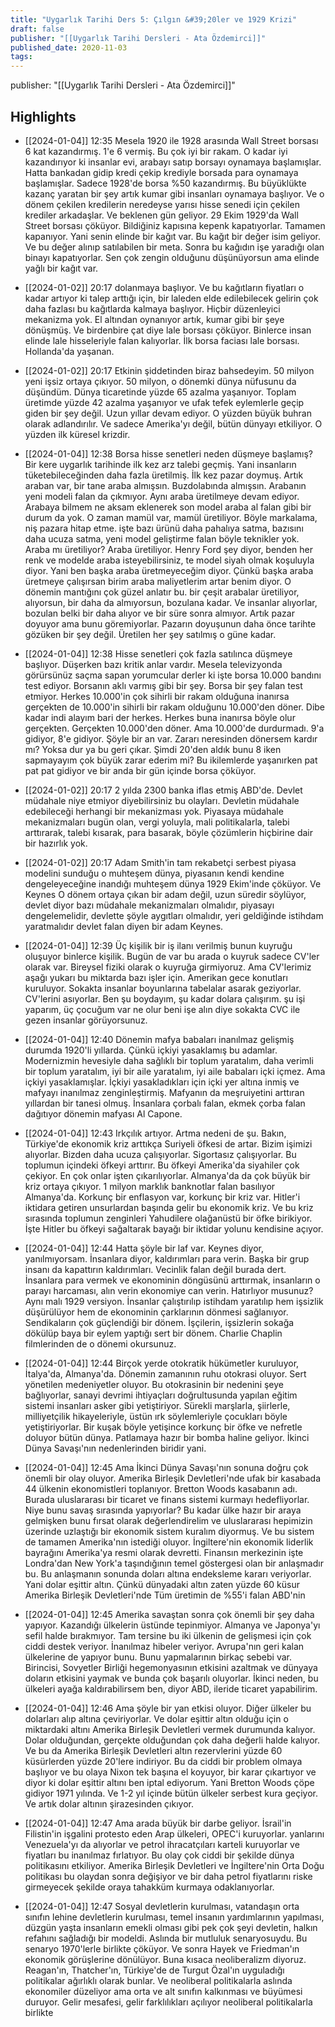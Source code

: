 ```yaml
---
title: "Uygarlık Tarihi Ders 5: Çılgın &#39;20ler ve 1929 Krizi"
draft: false
publisher: "[[Uygarlık Tarihi Dersleri - Ata Özdemirci]]"
published_date: 2020-11-03
tags:
---
```

publisher: "[[Uygarlık Tarihi Dersleri - Ata Özdemirci]]"


## Highlights
* [[2024-01-04]] 12:35  Mesela 1920 ile 1928 arasında Wall Street borsası 6 kat kazandırmış. 1'e 6 vermiş. Bu çok iyi bir rakam. O kadar iyi kazandırıyor ki insanlar evi, arabayı satıp borsayı oynamaya başlamışlar. Hatta bankadan gidip kredi çekip krediyle borsada para oynamaya başlamışlar. Sadece 1928'de borsa %50 kazandırmış. Bu büyüklükte kazanç yaratan bir şey artık kumar gibi insanları oynamaya başlıyor. Ve o dönem çekilen kredilerin neredeyse yarısı hisse senedi için çekilen krediler arkadaşlar. Ve beklenen gün geliyor. 29 Ekim 1929'da Wall Street borsası çöküyor. Bildiğiniz kapısına kepenk kapatıyorlar. Tamamen kapanıyor. Yani senin elinde bir kağıt var. Bu kağıt bir değer isim geliyor. Ve bu değer alınıp satılabilen bir meta. Sonra bu kağıdın işe yaradığı olan binayı kapatıyorlar. Sen çok zengin olduğunu düşünüyorsun ama elinde yağlı bir kağıt var.

* [[2024-01-02]] 20:17  dolanmaya başlıyor. Ve bu kağıtların fiyatları o kadar artıyor ki talep arttığı için, bir laleden elde edilebilecek gelirin çok daha fazlası bu kağıtlarda kalmaya başlıyor. Hiçbir düzenleyici mekanizma yok. El altından oynanıyor artık, kumar gibi bir şeye dönüşmüş. Ve birdenbire çat diye lale borsası çöküyor. Binlerce insan elinde lale hisseleriyle falan kalıyorlar. İlk borsa faciası lale borsası. Hollanda'da yaşanan.

* [[2024-01-02]] 20:17  Etkinin şiddetinden biraz bahsedeyim. 50 milyon yeni işsiz ortaya çıkıyor. 50 milyon, o dönemki dünya nüfusunu da düşündüm. Dünya ticaretinde yüzde 65 azalma yaşanıyor. Toplam üretimde yüzde 42 azalma yaşanıyor ve ufak tefek eylemlerle geçip giden bir şey değil. Uzun yıllar devam ediyor. O yüzden büyük buhran olarak adlandırılır. Ve sadece Amerika'yı değil, bütün dünyayı etkiliyor. O yüzden ilk küresel krizdir.

* [[2024-01-04]] 12:38  Borsa hisse senetleri neden düşmeye başlamış? Bir kere uygarlık tarihinde ilk kez arz talebi geçmiş. Yani insanların tüketebileceğinden daha fazla üretilmiş. İlk kez pazar doymuş. Artık araban var, bir tane araba almışsın. Buzdolabında almışsın. Arabanın yeni modeli falan da çıkmıyor. Aynı araba üretilmeye devam ediyor. Arabaya bilmem ne aksam eklenerek son model araba al falan gibi bir durum da yok. O zaman mamül var, mamül üretiliyor. Böyle markalama, niş pazara hitap etme. işte bazı ürünü daha pahalıya satma, bazısını daha ucuza satma, yeni model geliştirme falan böyle teknikler yok. Araba mı üretiliyor? Araba üretiliyor. Henry Ford şey diyor, benden her renk ve modelde araba isteyebilirsiniz, te model siyah olmak koşuluyla diyor. Yani ben başka araba üretmeyeceğim diyor. Çünkü başka araba üretmeye çalışırsan birim araba maliyetlerim artar benim diyor. O dönemin mantığını çok güzel anlatır bu. bir çeşit arabalar üretiliyor, alıyorsun, bir daha da almıyorsun, bozulana kadar. Ve insanlar alıyorlar, bozulan belki bir daha alıyor ve bir süre sonra almıyor. Artık pazar doyuyor ama bunu göremiyorlar. Pazarın doyuşunun daha önce tarihte gözüken bir şey değil. Üretilen her şey satılmış o güne kadar.

* [[2024-01-04]] 12:38  Hisse senetleri çok fazla satılınca düşmeye başlıyor. Düşerken bazı kritik anlar vardır. Mesela televizyonda görürsünüz saçma sapan yorumcular derler ki işte borsa 10.000 bandını test ediyor. Borsanın aklı varmış gibi bir şey. Borsa bir şey falan test etmiyor. Herkes 10.000'in çok sihirli bir rakam olduğuna inanırsa gerçekten de 10.000'in sihirli bir rakam olduğunu 10.000'den döner. Dibe kadar indi alayım bari der herkes. Herkes buna inanırsa böyle olur gerçekten. Gerçekten 10.000'den döner. Ama 10.000'de durdurmadı. 9'a gidiyor, 8'e gidiyor. Şöyle bir an var. Zararı neresinden dönersem kardır mı? Yoksa dur ya bu geri çıkar. Şimdi 20'den aldık bunu 8 iken sapmayayım çok büyük zarar ederim mi? Bu ikilemlerde yaşanırken pat pat pat gidiyor ve bir anda bir gün içinde borsa çöküyor.

* [[2024-01-02]] 20:17  2 yılda 2300 banka iflas etmiş ABD'de. Devlet müdahale niye etmiyor diyebilirsiniz bu olayları. Devletin müdahale edebileceği herhangi bir mekanizması yok. Piyasaya müdahale mekanizmaları bugün olan, vergi yoluyla, mali politikalarla, talebi arttırarak, talebi kısarak, para basarak, böyle çözümlerin hiçbirine dair bir hazırlık yok.

* [[2024-01-02]] 20:17  Adam Smith'in tam rekabetçi serbest piyasa modelini sunduğu o muhteşem dünya, piyasanın kendi kendine dengeleyeceğine inandığı muhteşem dünya 1929 Ekim'inde çöküyor. Ve Keynes O dönem ortaya çıkan bir adam değil, uzun süredir söylüyor, devlet diyor bazı müdahale mekanizmaları olmalıdır, piyasayı dengelemelidir, devlette şöyle aygıtları olmalıdır, yeri geldiğinde istihdam yaratmalıdır devlet falan diyen bir adam Keynes.

* [[2024-01-04]] 12:39  Üç kişilik bir iş ilanı verilmiş bunun kuyruğu oluşuyor binlerce kişilik. Bugün de var bu arada o kuyruk sadece CV'ler olarak var. Bireysel fiziki olarak o kuyruğa girmiyoruz. Ama CV'lerimiz aşağı yukarı bu miktarda bazı işler için. Amerikan gece konutları kuruluyor. Sokakta insanlar boyunlarına tabelalar asarak geziyorlar. CV'lerini asıyorlar. Ben şu boydayım, şu kadar dolara çalışırım. şu işi yaparım, üç çocuğum var ne olur beni işe alın diye sokakta CVC ile gezen insanlar görüyorsunuz.

* [[2024-01-04]] 12:40  Dönemin mafya babaları inanılmaz gelişmiş durumda 1920'li yıllarda. Çünkü içkiyi yasaklamış bu adamlar. Modernizmin hevesiyle daha sağlıklı bir toplum yaratalım, daha verimli bir toplum yaratalım, iyi bir aile yaratalım, iyi aile babaları içki içmez. Ama içkiyi yasaklamışlar. İçkiyi yasakladıkları için içki yer altına inmiş ve mafyayı inanılmaz zenginleştirmiş. Mafyanın da meşruiyetini arttıran yıllardan bir tanesi olmuş. İnsanlara çorbalı falan, ekmek çorba falan dağıtıyor dönemin mafyası Al Capone.

* [[2024-01-04]] 12:43  Irkçılık artıyor. Artma nedeni de şu. Bakın, Türkiye'de ekonomik kriz arttıkça Suriyeli öfkesi de artar. Bizim işimizi alıyorlar. Bizden daha ucuza çalışıyorlar. Sigortasız çalışıyorlar. Bu toplumun içindeki öfkeyi arttırır. Bu öfkeyi Amerika'da siyahiler çok çekiyor. En çok onlar işten çıkarılıyorlar. Almanya'da da çok büyük bir kriz ortaya çıkıyor. 1 milyon marklık banknotlar falan basılıyor Almanya'da. Korkunç bir enflasyon var, korkunç bir kriz var. Hitler'i iktidara getiren unsurlardan başında gelir bu ekonomik kriz. Ve bu kriz sırasında toplumun zenginleri Yahudilere olağanüstü bir öfke birikiyor. İşte Hitler bu öfkeyi sağaltarak bayağı bir iktidar yolunu kendisine açıyor.

* [[2024-01-04]] 12:44  Hatta şöyle bir laf var. Keynes diyor, yanılmıyorsam. İnsanlara diyor, kaldırımları para verin. Başka bir grup insanı da kapattırın kaldırımları. Vecinlik falan değil burada dert. İnsanlara para vermek ve ekonominin döngüsünü arttırmak, insanların o parayı harcaması, alın verin ekonomiye can verin. Hatırlıyor musunuz? Aynı malı 1929 versiyon. İnsanlar çalıştırılıp istihdam yaratılıp hem işsizlik düşürülüyor hem de ekonominin çarklarının dönmesi sağlanıyor. Sendikaların çok güçlendiği bir dönem. İşçilerin, işsizlerin sokağa dökülüp baya bir eylem yaptığı sert bir dönem. Charlie Chaplin filmlerinden de o dönemi okursunuz.

* [[2024-01-04]] 12:44  Birçok yerde otokratik hükümetler kuruluyor, İtalya'da, Almanya'da. Dönemin zamanının ruhu otokrasi oluyor. Sert yönetilen medeniyetler oluyor. Bu otokrasinin bir nedenini şeye bağlıyorlar, sanayi devrimi ihtiyaçları doğrultusunda yapılan eğitim sistemi insanları asker gibi yetiştiriyor. Sürekli marşlarla, şiirlerle, milliyetçilik hikayeleriyle, üstün ırk söylemleriyle çocukları böyle yetiştiriyorlar. Bir kuşak böyle yetişince korkunç bir öfke ve nefretle doluyor bütün dünya. Patlamaya hazır bir bomba haline geliyor. İkinci Dünya Savaşı'nın nedenlerinden biridir yani.

* [[2024-01-04]] 12:45  Ama İkinci Dünya Savaşı'nın sonuna doğru çok önemli bir olay oluyor. Amerika Birleşik Devletleri'nde ufak bir kasabada 44 ülkenin ekonomistleri toplanıyor. Bretton Woods kasabanın adı. Burada uluslararası bir ticaret ve finans sistemi kurmayı hedefliyorlar. Niye bunu savaş sırasında yapıyorlar? Bu kadar ülke hazır bir araya gelmişken bunu fırsat olarak değerlendirelim ve uluslararası hepimizin üzerinde uzlaştığı bir ekonomik sistem kuralım diyormuş. Ve bu sistem de tamamen Amerika'nın istediği oluyor. İngiltere'nin ekonomik liderlik bayrağını Amerika'ya resmi olarak devretti. Finansın merkezinin işte Londra'dan New York'a taşındığının temel göstergesi olan bir anlaşmadır bu. Bu anlaşmanın sonunda doları altına endeksleme kararı veriyorlar. Yani dolar eşittir altın. Çünkü dünyadaki altın zaten yüzde 60 küsur Amerika Birleşik Devletleri'nde Tüm üretimin de %55'i falan ABD'nin

* [[2024-01-04]] 12:45  Amerika savaştan sonra çok önemli bir şey daha yapıyor. Kazandığı ülkelerin üstünde tepinmiyor. Almanya ve Japonya'yı sefil halde bırakmıyor. Tam tersine bu iki ülkenin de gelişmesi için çok ciddi destek veriyor. İnanılmaz hibeler veriyor. Avrupa'nın geri kalan ülkelerine de yapıyor bunu. Bunu yapmalarının birkaç sebebi var. Birincisi, Sovyetler Birliği hegemonyasının etkisini azaltmak ve dünyaya doların etkisini yaymak ve bunda çok başarılı oluyorlar. İkinci neden, bu ülkeleri ayağa kaldırabilirsem ben, diyor ABD, ileride ticaret yapabilirim.

* [[2024-01-04]] 12:46  Ama şöyle bir yan etkisi oluyor. Diğer ülkeler bu dolarları alıp altına çeviriyorlar. Ve dolar eşittir altın olduğu için o miktardaki altını Amerika Birleşik Devletleri vermek durumunda kalıyor. Dolar olduğundan, gerçekte olduğundan çok daha değerli halde kalıyor. Ve bu da Amerika Birleşik Devletleri altın rezervlerini yüzde 60 küsürlerden yüzde 20'lere indiriyor. Bu da ciddi bir problem olmaya başlıyor ve bu olaya Nixon tek başına el koyuyor, bir karar çıkartıyor ve diyor ki dolar eşittir altını ben iptal ediyorum. Yani Bretton Woods çöpe gidiyor 1971 yılında. Ve 1-2 yıl içinde bütün ülkeler serbest kura geçiyor. Ve artık dolar altının şirazesinden çıkıyor.

* [[2024-01-04]] 12:47  Ama arada büyük bir darbe geliyor. İsrail'in Filistin'in işgalini protesto eden Arap ülkeleri, OPEC'i kuruyorlar. yanlarını Venezuela'yı da alıyorlar ve petrol ihracatçıları karteli kuruyorlar ve fiyatları bu inanılmaz fırlatıyor. Bu olay çok ciddi bir şekilde dünya politikasını etkiliyor. Amerika Birleşik Devletleri ve İngiltere'nin Orta Doğu politikası bu olaydan sonra değişiyor ve bir daha petrol fiyatlarını riske girmeyecek şekilde oraya tahakküm kurmaya odaklanıyorlar.

* [[2024-01-04]] 12:47  Sosyal devletlerin kurulması, vatandaşın orta sınıfın lehine devletlerin kurulması, temel insanın yardımlarının yapılması, düzgün yaşta insanların emekli olması gibi pek çok şeyi devletin, halkın refahını sağladığı bir modeldi. Aslında bir mutluluk senaryosuydu. Bu senaryo 1970'lerle birlikte çöküyor. Ve sonra Hayek ve Friedman'ın ekonomik görüşlerine dönülüyor. Buna kısaca neoliberalizm diyoruz. Reagan'ın, Thatcher'ın, Türkiye'de de Turgut Özal'ın uyguladığı politikalar ağırlıklı olarak bunlar. Ve neoliberal politikalarla aslında ekonomiler düzeliyor ama orta ve alt sınıfın kalkınması ve büyümesi duruyor. Gelir mesafesi, gelir farklılıkları açılıyor neoliberal politikalarla birlikte

